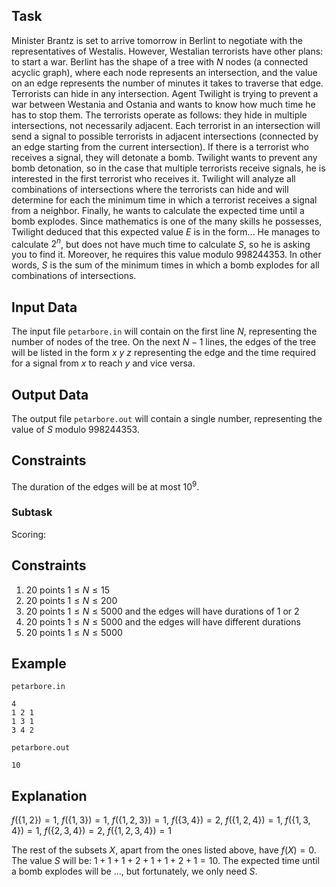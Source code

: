 ## Task

Minister Brantz is set to arrive tomorrow in Berlint to negotiate with the representatives of Westalis. However, Westalian terrorists have other plans: to start a war. Berlint has the shape of a tree with $N$ nodes (a connected acyclic graph), where each node represents an intersection, and the value on an edge represents the number of minutes it takes to traverse that edge. Terrorists can hide in any intersection. Agent Twilight is trying to prevent a war between Westania and Ostania and wants to know how much time he has to stop them. The terrorists operate as follows: they hide in multiple intersections, not necessarily adjacent. Each terrorist in an intersection will send a signal to possible terrorists in adjacent intersections (connected by an edge starting from the current intersection). If there is a terrorist who receives a signal, they will detonate a bomb. Twilight wants to prevent any bomb detonation, so in the case that multiple terrorists receive signals, he is interested in the first terrorist who receives it. Twilight will analyze all combinations of intersections where the terrorists can hide and will determine for each the minimum time in which a terrorist receives a signal from a neighbor. Finally, he wants to calculate the expected time until a bomb explodes. Since mathematics is one of the many skills he possesses, Twilight deduced that this expected value $E$ is in the form... He manages to calculate $2^n$, but does not have much time to calculate $S$, so he is asking you to find it. Moreover, he requires this value modulo $998244353$. In other words, $S$ is the sum of the minimum times in which a bomb explodes for all combinations of intersections.

## Input Data

The input file `petarbore.in` will contain on the first line $N$, representing the number of nodes of the tree. On the next $N-1$ lines, the edges of the tree will be listed in the form $x \ y \ z$ representing the edge and the time required for a signal from $x$ to reach $y$ and vice versa.

## Output Data

The output file `petarbore.out` will contain a single number, representing the value of $S$ modulo $998244353$.

## Constraints

The duration of the edges will be at most $10^9$.

### Subtask

Scoring:

## Constraints

1. $20$ points $1 \leq N \leq 15$
2. $20$ points $1 \leq N \leq 200$
3. $20$ points $1 \leq N \leq 5000$ and the edges will have durations of $1$ or $2$
4. $20$ points $1 \leq N \leq 5000$ and the edges will have different durations
5. $20$ points $1 \leq N \leq 5000$

## Example

`petarbore.in`
```
4
1 2 1
1 3 1
3 4 2
```

`petarbore.out`
```
10
```

## Explanation

$f(\{1, 2\}) = 1$, $f(\{1, 3\}) = 1$, $f(\{1, 2, 3\}) = 1$, $f(\{3, 4\}) = 2$, $f(\{1, 2, 4\}) = 1$, $f(\{1, 3, 4\}) = 1$, $f(\{2, 3, 4\}) = 2$, $f(\{1, 2, 3, 4\}) = 1$

The rest of the subsets $X$, apart from the ones listed above, have $f(X) = 0$. The value $S$ will be: $1 + 1 + 1 + 2 + 1 + 1 + 2 + 1 = 10$. The expected time until a bomb explodes will be ..., but fortunately, we only need $S$.